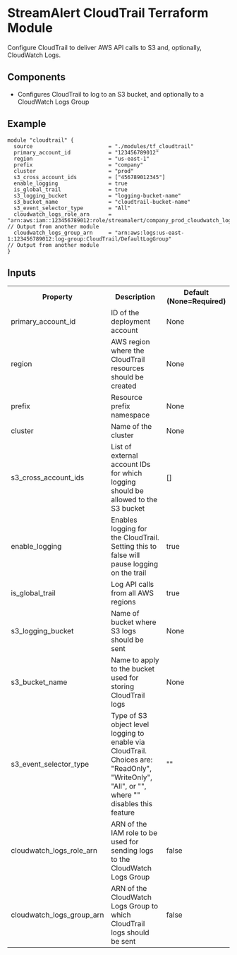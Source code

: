 # StreamAlert CloudTrail Terraform Module
Configure CloudTrail to deliver AWS API calls to S3 and, optionally, CloudWatch Logs.

## Components
* Configures CloudTrail to log to an S3 bucket, and optionally to a CloudWatch Logs Group

## Example
```hcl
module "cloudtrail" {
  source                        = "./modules/tf_cloudtrail"
  primary_account_id            = "123456789012"
  region                        = "us-east-1"
  prefix                        = "company"
  cluster                       = "prod"
  s3_cross_account_ids          = ["456789012345"]
  enable_logging                = true
  is_global_trail               = true
  s3_logging_bucket             = "logging-bucket-name"
  s3_bucket_name                = "cloudtrail-bucket-name"
  s3_event_selector_type        = "All"
  cloudwatch_logs_role_arn      = "arn:aws:iam::123456789012:role/streamalert/company_prod_cloudwatch_logs_subscription_role" // Output from another module
  cloudwatch_logs_group_arn     = "arn:aws:logs:us-east-1:123456789012:log-group:CloudTrail/DefaultLogGroup"                  // Output from another module
}
```

## Inputs
<table>
  <tr>
    <th>Property</th>
    <th>Description</th>
    <th>Default (None=Required)</th>
  </tr>
  <tr>
    <td>primary_account_id</td>
    <td>ID of the deployment account</td>
    <td>None</td>
  </tr>
  <tr>
    <td>region</td>
    <td>AWS region where the CloudTrail resources should be created</td>
    <td>None</td>
  </tr>
  <tr>
    <td>prefix</td>
    <td>Resource prefix namespace</td>
    <td>None</td>
  </tr>
  <tr>
    <td>cluster</td>
    <td>Name of the cluster</td>
    <td>None</td>
  </tr>
  <tr>
    <td>s3_cross_account_ids</td>
    <td>List of external account IDs for which logging should be allowed to the S3 bucket</td>
    <td>[]</td>
  </tr>
  <tr>
    <td>enable_logging</td>
    <td>Enables logging for the CloudTrail. Setting this to false will pause logging on the trail</td>
    <td>true</td>
  </tr>
  <tr>
    <td>is_global_trail</td>
    <td>Log API calls from all AWS regions</td>
    <td>true</td>
  </tr>
  <tr>
    <td>s3_logging_bucket</td>
    <td>Name of bucket where S3 logs should be sent</td>
    <td>None</td>
  </tr>
  <tr>
    <td>s3_bucket_name</td>
    <td>Name to apply to the bucket used for storing CloudTrail logs</td>
    <td>None</td>
  </tr>
  <tr>
    <td>s3_event_selector_type</td>
    <td>Type of S3 object level logging to enable via CloudTrail. Choices are: "ReadOnly", "WriteOnly", "All", or "", where "" disables this feature</td>
    <td>""</td>
  </tr>
  <tr>
    <td>cloudwatch_logs_role_arn</td>
    <td>ARN of the IAM role to be used for sending logs to the CloudWatch Logs Group</td>
    <td>false</td>
  </tr>
  <tr>
    <td>cloudwatch_logs_group_arn</td>
    <td>ARN of the CloudWatch Logs Group to which CloudTrail logs should be sent</td>
    <td>false</td>
  </tr>
</table>
